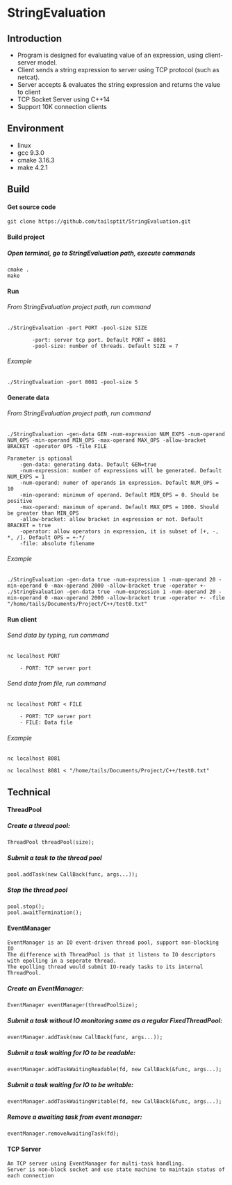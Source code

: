 # StringEvaluation

## Introduction
- Program is designed for evaluating value of an expression, using client-server model.
- Client sends a string expression to server using TCP protocol (such as netcat). 
- Server accepts & evaluates the string expression and returns the value to client  
- TCP Socket Server using C++14
- Support 10K connection clients

## Environment
- linux
- gcc 9.3.0
- cmake 3.16.3
- make 4.2.1

## Build
#### Get source code
    git clone https://github.com/tailsptit/StringEvaluation.git
#### Build project
##### Open terminal, go to StringEvaluation path, execute commands
    cmake .
    make

#### Run
###### From StringEvaluation project path, run command
    ./StringEvaluation -port PORT -pool-size SIZE
            
            -port: server tcp port. Default PORT = 8081
            -pool-size: number of threads. Default SIZE = 7       
###### Example
    ./StringEvaluation -port 8081 -pool-size 5
    
#### Generate data
###### From StringEvaluation project path, run command
    ./StringEvaluation -gen-data GEN -num-expression NUM_EXPS -num-operand NUM_OPS -min-operand MIN_OPS -max-operand MAX_OPS -allow-bracket BRACKET -operator OPS -file FILE  
        
    Parameter is optional
        -gen-data: generating data. Default GEN=true
        -num-expression: number of expressions will be generated. Default NUM_EXPS = 1
        -num-operand: numer of operands in expression. Default NUM_OPS = 10
        -min-operand: minimum of operand. Default MIN_OPS = 0. Should be positive
        -max-operand: maximum of operand. Default MAX_OPS = 1000. Should be greater than MIN_OPS 
        -allow-bracket: allow bracket in expression or not. Default BRACKET = true
        -operator: allow operators in expression, it is subset of [+, -, *, /]. Default OPS = +-*/
        -file: absolute filename
###### Example
    ./StringEvaluation -gen-data true -num-expression 1 -num-operand 20 -min-operand 0 -max-operand 2000 -allow-bracket true -operator +-
    ./StringEvaluation -gen-data true -num-expression 1 -num-operand 20 -min-operand 0 -max-operand 2000 -allow-bracket true -operator +- -file "/home/tails/Documents/Project/C++/test0.txt"  

#### Run client
###### Send data by typing, run command
    nc localhost PORT
        
        - PORT: TCP server port
###### Send data from file, run command
    nc localhost PORT < FILE
        
        - PORT: TCP server port
        - FILE: Data file
               
###### Example
    nc localhost 8081
    
    nc localhost 8081 < "/home/tails/Documents/Project/C++/test0.txt"
 
## Technical

#### ThreadPool
##### Create a thread pool:
    ThreadPool threadPool(size);

##### Submit a task to the thread pool
    pool.addTask(new CallBack(func, args...));

##### Stop the thread pool
    pool.stop();
    pool.awaitTermination();

#### EventManager
    EventManager is an IO event-driven thread pool, support non-blocking IO 
    The difference with ThreadPool is that it listens to IO descriptors with epolling in a seperate thread. 
    The epolling thread would submit IO-ready tasks to its internal ThreadPool. 

##### Create an EventManager:
    EventManager eventManager(threadPoolSize);

##### Submit a task without IO monitoring same as a regular FixedThreadPool:
    eventManager.addTask(new CallBack(func, args...));

##### Submit a task waiting for IO to be readable:
    eventManager.addTaskWaitingReadable(fd, new CallBack(&func, args...);

##### Submit a task waiting for IO to be writable:
    eventManager.addTaskWaitingWritable(fd, new CallBack(&func, args...);

##### Remove a awaiting task from event manager:
    eventManager.removeAwaitingTask(fd);

#### TCP Server
    An TCP server using EventManager for multi-task handling. 
    Server is non-block socket and use state machine to maintain status of each connection
    